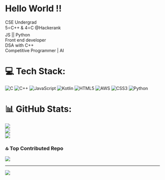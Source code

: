 # Hello World !!
CSE Undergrad <br> 5⭐C++ & 4⭐C @Hackerank<br> JS || Python <br> Front end developer <br> DSA with C++ <br> Competitive Programmer | AI


# 💻 Tech Stack:
![C](https://img.shields.io/badge/c-%2300599C.svg?style=for-the-badge&logo=c&logoColor=white) ![C++](https://img.shields.io/badge/c++-%2300599C.svg?style=for-the-badge&logo=c%2B%2B&logoColor=white) ![JavaScript](https://img.shields.io/badge/javascript-%23323330.svg?style=for-the-badge&logo=javascript&logoColor=%23F7DF1E) ![Kotlin](https://img.shields.io/badge/kotlin-%237F52FF.svg?style=for-the-badge&logo=kotlin&logoColor=white) ![HTML5](https://img.shields.io/badge/html5-%23E34F26.svg?style=for-the-badge&logo=html5&logoColor=white) ![AWS](https://img.shields.io/badge/AWS-%23FF9900.svg?style=for-the-badge&logo=amazon-aws&logoColor=white) ![CSS3](https://img.shields.io/badge/css3-%231572B6.svg?style=for-the-badge&logo=css3&logoColor=white) ![Python](https://img.shields.io/badge/python-3670A0?style=for-the-badge&logo=python&logoColor=ffdd54)
# 📊 GitHub Stats:
![](https://github-readme-stats.vercel.app/api?username=imvaibhav04&theme=dark&hide_border=false&include_all_commits=true&count_private=false)<br/>
![](https://github-readme-streak-stats.herokuapp.com/?user=imvaibhav04&theme=dark&hide_border=false)<br/>
![](https://github-readme-stats.vercel.app/api/top-langs/?username=imvaibhav04&theme=dark&hide_border=false&include_all_commits=true&count_private=false&layout=compact)

### 🔝 Top Contributed Repo
![](https://github-contributor-stats.vercel.app/api?username=imvaibhav04&limit=5&theme=dark&combine_all_yearly_contributions=true)

---
[![](https://visitcount.itsvg.in/api?id=imvaibhav04&icon=0&color=0)](https://visitcount.itsvg.in)

